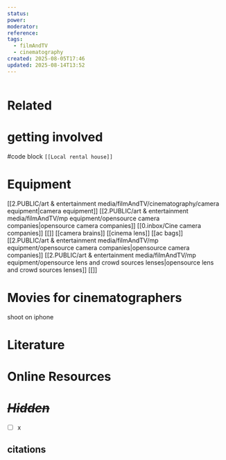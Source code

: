 ```yaml
---
status: 
power: 
moderator: 
reference: 
tags:
  - filmAndTV
  - cinematography
created: 2025-08-05T17:46
updated: 2025-08-14T13:52
---
```

```table-of-contents
```

# Related

# getting involved
#code block
`[[Local rental house]]`
 

# Equipment
[[2.PUBLIC/art & entertainment media/filmAndTV/cinematography/camera equipment|camera equipment]]
[[2.PUBLIC/art & entertainment media/filmAndTV/mp equipment/opensource camera companies|opensource camera companies]]
[[0.inbox/Cine camera companies]]
[[]]
[[camera brains]]
[[cinema lens]]
[[ac bags]]
[[2.PUBLIC/art & entertainment media/filmAndTV/mp equipment/opensource camera companies|opensource camera companies]]
[[2.PUBLIC/art & entertainment media/filmAndTV/mp equipment/opensource lens and crowd sources lenses|opensource lens and crowd sources lenses]]
[[]]
# Movies for cinematographers
shoot on iphone

# Literature
# Online Resources
# *~~Hidden~~*
- [ ] x

## citations